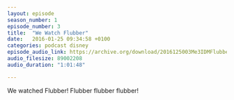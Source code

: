 ```yaml
---
layout: episode
season_number: 1
episode_number: 3
title:  "We Watch Flubber"
date:   2016-01-25 09:34:58 +0100
categories: podcast disney
episode_audio_link: https://archive.org/download/2016125003Me3IDMFlubber/2016-1-25-003-Me3_IDM--Flubber.mp3
audio_filesize: 89002208
audio_duration: "1:01:48"

---
```

We watched Flubber! Flubber flubber flubber!
